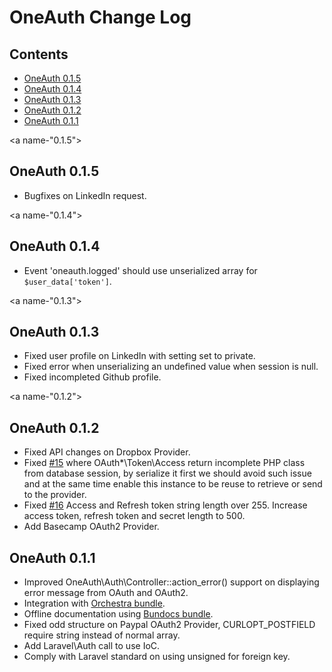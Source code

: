 # OneAuth Change Log

## Contents

- [OneAuth 0.1.5](#0.1.5)
- [OneAuth 0.1.4](#0.1.4)
- [OneAuth 0.1.3](#0.1.3)
- [OneAuth 0.1.2](#0.1.2)
- [OneAuth 0.1.1](#0.1.1)


<a name-"0.1.5"></a>
## OneAuth 0.1.5

- Bugfixes on LinkedIn request.


<a name-"0.1.4"></a>
## OneAuth 0.1.4

- Event 'oneauth.logged' should use unserialized array for `$user_data['token']`.

<a name-"0.1.3"></a>
## OneAuth 0.1.3

- Fixed user profile on LinkedIn with setting set to private.
- Fixed error when unserializing an undefined value when session is null.
- Fixed incompleted Github profile.

<a name-"0.1.2"></a>
## OneAuth 0.1.2

- Fixed API changes on Dropbox Provider.
- Fixed [#15](https://github.com/codenitive/laravel-oneauth/pull/15) where OAuth*\Token\Access return incomplete PHP class from database session, by serialize it first we should avoid such issue and at the same time enable this instance to be reuse to retrieve or send to the provider.
- Fixed [#16](https://github.com/codenitive/laravel-oneauth/pull/16) Access and Refresh token string length over 255. Increase access token, refresh token and secret length to 500.
- Add Basecamp OAuth2 Provider.

<a name="0.1.1"></a>
## OneAuth 0.1.1

- Improved OneAuth\Auth\Controller::action_error() support on displaying error message from OAuth and OAuth2.
- Integration with [Orchestra bundle](http://bundles.laravel.com/bundle/orchestra).
- Offline documentation using [Bundocs bundle](http://bundles.laravel.com/bundle/bundocs).
- Fixed odd structure on Paypal OAuth2 Provider, CURLOPT_POSTFIELD require string instead of normal array.
- Add Laravel\Auth call to use IoC.
- Comply with Laravel standard on using unsigned for foreign key.